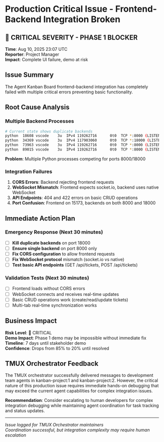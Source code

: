 # Production Critical Issue - Frontend-Backend Integration Broken

## 🚨 CRITICAL SEVERITY - PHASE 1 BLOCKER

**Time**: Aug 10, 2025 23:07 UTC  
**Reporter**: Project Manager  
**Impact**: Complete UI failure, demo at risk  

## Issue Summary

The Agent Kanban Board frontend-backend integration has completely failed with multiple critical errors preventing basic functionality.

## Root Cause Analysis

### Multiple Backend Processes
```bash
# Current state shows duplicate backends
python  18608 vscode    3u  IPv4 119262716      0t0  TCP *:8000 (LISTEN)
python  34369 vscode    3u  IPv4 117903060      0t0  TCP *:18000 (LISTEN)  
python  73963 vscode    3u  IPv4 119262716      0t0  TCP *:8000 (LISTEN)
python  89015 vscode    3u  IPv4 119262716      0t0  TCP *:8000 (LISTEN)
```

**Problem**: Multiple Python processes competing for ports 8000/18000

### Integration Failures
1. **CORS Errors**: Backend rejecting frontend requests
2. **WebSocket Mismatch**: Frontend expects socket.io, backend uses native WebSocket
3. **API Endpoints**: 404 and 422 errors on basic CRUD operations
4. **Port Confusion**: Frontend on 15173, backends on both 8000 and 18000

## Immediate Action Plan

### Emergency Response (Next 30 minutes)
- [ ] **Kill duplicate backends** on port 18000
- [ ] **Ensure single backend** on port 8000 only  
- [ ] **Fix CORS configuration** to allow frontend requests
- [ ] **Fix WebSocket protocol** mismatch (socket.io vs native)
- [ ] **Test basic API endpoints** (GET /api/tickets, POST /api/tickets)

### Validation Tests (Next 30 minutes)
- [ ] Frontend loads without CORS errors
- [ ] WebSocket connects and receives real-time updates
- [ ] Basic CRUD operations work (create/read/update tickets)
- [ ] Multi-tab real-time synchronization works

## Business Impact

**Risk Level**: 🔴 CRITICAL  
**Demo Impact**: Phase 1 demo may be impossible without immediate fix  
**Timeline**: 7 days until stakeholder demo  
**Confidence**: Drops from 85% to 20% until resolved

## TMUX Orchestrator Feedback

The TMUX orchestrator successfully delivered messages to development team agents in kanban-project:1 and kanban-project:2. However, the critical nature of this production issue requires immediate hands-on debugging that may exceed the current agent capabilities for complex integration issues.

**Recommendation**: Consider escalating to human developers for complex integration debugging while maintaining agent coordination for task tracking and status updates.

---

*Issue logged for TMUX Orchestrator maintainers*  
*Coordination successful, but integration complexity may require human escalation*